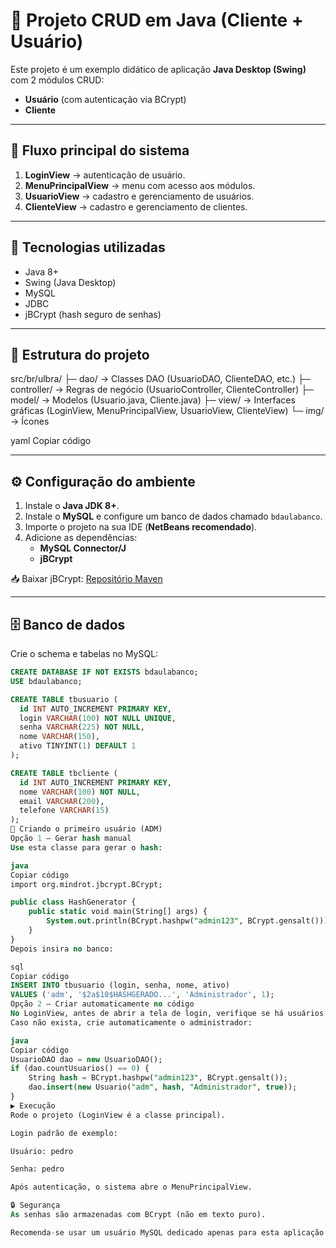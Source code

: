 # 📌 Projeto CRUD em Java (Cliente + Usuário)

Este projeto é um exemplo didático de aplicação **Java Desktop (Swing)** com 2 módulos CRUD:

- **Usuário** (com autenticação via BCrypt)
- **Cliente**

---

## 🔄 Fluxo principal do sistema
1. **LoginView** → autenticação de usuário.  
2. **MenuPrincipalView** → menu com acesso aos módulos.  
3. **UsuarioView** → cadastro e gerenciamento de usuários.  
4. **ClienteView** → cadastro e gerenciamento de clientes.  

---

## 🚀 Tecnologias utilizadas
- Java 8+
- Swing (Java Desktop)
- MySQL
- JDBC
- jBCrypt (hash seguro de senhas)

---

## 📂 Estrutura do projeto

src/br/ulbra/
├─ dao/ → Classes DAO (UsuarioDAO, ClienteDAO, etc.)
├─ controller/ → Regras de negócio (UsuarioController, ClienteController)
├─ model/ → Modelos (Usuario.java, Cliente.java)
├─ view/ → Interfaces gráficas (LoginView, MenuPrincipalView, UsuarioView, ClienteView)
└─ img/ → Ícones

yaml
Copiar código

---

## ⚙️ Configuração do ambiente
1. Instale o **Java JDK 8+**.  
2. Instale o **MySQL** e configure um banco de dados chamado `bdaulabanco`.  
3. Importe o projeto na sua IDE (**NetBeans recomendado**).  
4. Adicione as dependências:  
   - **MySQL Connector/J**  
   - **jBCrypt**  

📥 Baixar jBCrypt: [Repositório Maven](https://mvnrepository.com/artifact/org.mindrot/jbcrypt)  

---

## 🗄️ Banco de dados
Crie o schema e tabelas no MySQL:

```sql
CREATE DATABASE IF NOT EXISTS bdaulabanco;
USE bdaulabanco;

CREATE TABLE tbusuario (
  id INT AUTO_INCREMENT PRIMARY KEY,
  login VARCHAR(100) NOT NULL UNIQUE,
  senha VARCHAR(225) NOT NULL,
  nome VARCHAR(150),
  ativo TINYINT(1) DEFAULT 1
);

CREATE TABLE tbcliente (
  id INT AUTO_INCREMENT PRIMARY KEY,
  nome VARCHAR(100) NOT NULL,
  email VARCHAR(200),
  telefone VARCHAR(15)
);
👤 Criando o primeiro usuário (ADM)
Opção 1 — Gerar hash manual
Use esta classe para gerar o hash:

java
Copiar código
import org.mindrot.jbcrypt.BCrypt;

public class HashGenerator {
    public static void main(String[] args) {
        System.out.println(BCrypt.hashpw("admin123", BCrypt.gensalt()));
    }
}
Depois insira no banco:

sql
Copiar código
INSERT INTO tbusuario (login, senha, nome, ativo)
VALUES ('adm', '$2a$10$HASHGERADO...', 'Administrador', 1);
Opção 2 — Criar automaticamente no código
No LoginView, antes de abrir a tela de login, verifique se há usuários.
Caso não exista, crie automaticamente o administrador:

java
Copiar código
UsuarioDAO dao = new UsuarioDAO();
if (dao.countUsuarios() == 0) {
    String hash = BCrypt.hashpw("admin123", BCrypt.gensalt());
    dao.insert(new Usuario("adm", hash, "Administrador", true));
}
▶️ Execução
Rode o projeto (LoginView é a classe principal).

Login padrão de exemplo:

Usuário: pedro

Senha: pedro

Após autenticação, o sistema abre o MenuPrincipalView.

🔒 Segurança
As senhas são armazenadas com BCrypt (não em texto puro).

Recomenda-se usar um usuário MySQL dedicado apenas para esta aplicação.
